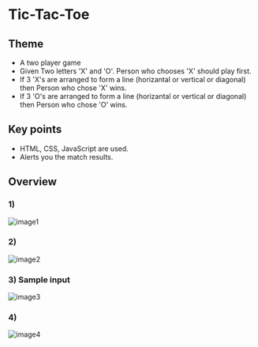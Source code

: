 # Tic-Tac-Toe

## Theme 
* A two player game
* Given Two letters 'X' and 'O'. Person who chooses 'X' should play first.
* If 3 'X's are arranged to form a line (horizantal or vertical or diagonal) then Person who chose 'X' wins.
* If 3 'O's are arranged to form a line (horizantal or vertical or diagonal) then Person who chose 'O' wins.

## Key points
*  HTML, CSS, JavaScript are used.
*  Alerts you the match results.

## Overview
### 1)
![image1](https://user-images.githubusercontent.com/90025002/154439921-9828ec4c-5616-4c2a-aaf7-d8abb7d05778.png)
### 2)
![image2](https://user-images.githubusercontent.com/90025002/154439924-582f83a4-d42c-47ac-ba2f-a7f4aafc4a81.png)
### 3) Sample input
![image3](https://user-images.githubusercontent.com/90025002/154439927-ef2e2c1d-836d-4ecf-bf9d-7487cecd5331.png)
### 4)
![image4](https://user-images.githubusercontent.com/90025002/154439931-85dd9594-cc2e-413f-aab3-655e7c54db07.png)
